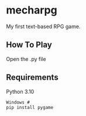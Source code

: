 # mecharpg
My first text-based RPG game.
## How To Play
Open the .py file
## Requirements
Python 3.10
```
Windows #
pip install pygame

